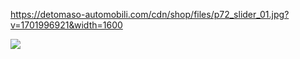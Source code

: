 https://detomaso-automobili.com/cdn/shop/files/p72_slider_01.jpg?v=1701996921&width=1600

<img src="https://detomaso-automobili.com/cdn/shop/files/p72_slider_01.jpg?v=1701996921" >

 <!--
 **SpiNoice01/SpiNoice01** is a ✨ _special_ ✨ repository because its `README.md` (this file) appears on your GitHub profile.
 
 Here are some ideas to get you started:
 
 - 🔭 I’m currently working on ...
 - 🌱 I’m currently learning ...
 - 👯 I’m looking to collaborate on ...
 - 🤔 I’m looking for help with ...
 - 💬 Ask me about ...
 - 📫 How to reach me: ...
 - 😄 Pronouns: ...
 - ⚡ Fun fact: ...
 -->
